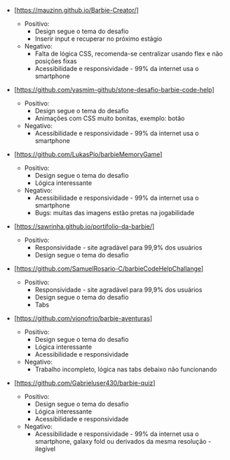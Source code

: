 - [https://mauzinn.github.io/Barbie-Creator/]
  - Positivo:
    - Design segue o tema do desafio
    - Inserir input e recuperar no próximo estágio
  - Negativo:
    - Falta de lógica CSS, recomenda-se centralizar usando flex e não posições fixas
    - Acessibilidade e responsividade - 99% da internet usa o smartphone

- [https://github.com/yasmim-github/stone-desafio-barbie-code-help]
  - Positivo:
    - Design segue o tema do desafio
    - Animações com CSS muito bonitas, exemplo: botão
  - Negativo:
    - Acessibilidade e responsividade - 99% da internet usa o smartphone

- [https://github.com/LukasPio/barbieMemoryGame]
  - Positivo:
    - Design segue o tema do desafio
    - Lógica interessante
  - Negativo:
    - Acessibilidade e responsividade - 99% da internet usa o smartphone
    - Bugs: muitas das imagens estão pretas na jogabilidade

- [https://sawrinha.github.io/portifolio-da-barbie/]
  - Positivo:
    - Responsividade - site agradável para 99,9% dos usuários
    - Design segue o tema do desafio

- [https://github.com/SamuelRosario-C/barbieCodeHelpChallange]
  - Positivo:
    - Responsividade - site agradável para 99,9% dos usuários
    - Design segue o tema do desafio
    - Tabs

- [https://github.com/vionofrio/barbie-aventuras]
  - Positivo:
    - Design segue o tema do desafio
    - Lógica interessante
    - Acessibilidade e responsividade
  - Negativo:
    - Trabalho incompleto, lógica nas tabs debaixo não funcionando

- [https://github.com/Gabrieluser430/barbie-quiz]
  - Positivo:
    - Design segue o tema do desafio
    - Lógica interessante
    - Acessibilidade e responsividade
  - Negativo:
    - Acessibilidade e responsividade - 99% da internet usa o smartphone, galaxy fold ou derivados da mesma resolução - ilegível
